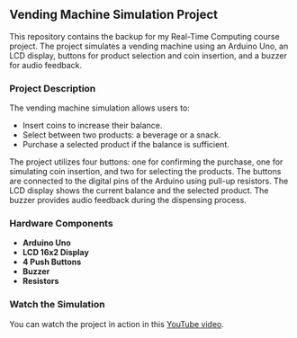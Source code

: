 ## Vending Machine Simulation Project

This repository contains the backup for my Real-Time Computing course project. The project simulates a vending machine using an Arduino Uno, an LCD display, buttons for product selection and coin insertion, and a buzzer for audio feedback.

### Project Description

The vending machine simulation allows users to:
- Insert coins to increase their balance.
- Select between two products: a beverage or a snack.
- Purchase a selected product if the balance is sufficient.

The project utilizes four buttons: one for confirming the purchase, one for simulating coin insertion, and two for selecting the products. The buttons are connected to the digital pins of the Arduino using pull-up resistors. The LCD display shows the current balance and the selected product. The buzzer provides audio feedback during the dispensing process.

### Hardware Components

- **Arduino Uno**
- **LCD 16x2 Display**
- **4 Push Buttons**
- **Buzzer**
- **Resistors**

### Watch the Simulation

You can watch the project in action in this [YouTube video](https://www.youtube.com/watch?v=QCqe8vEXE7w).
